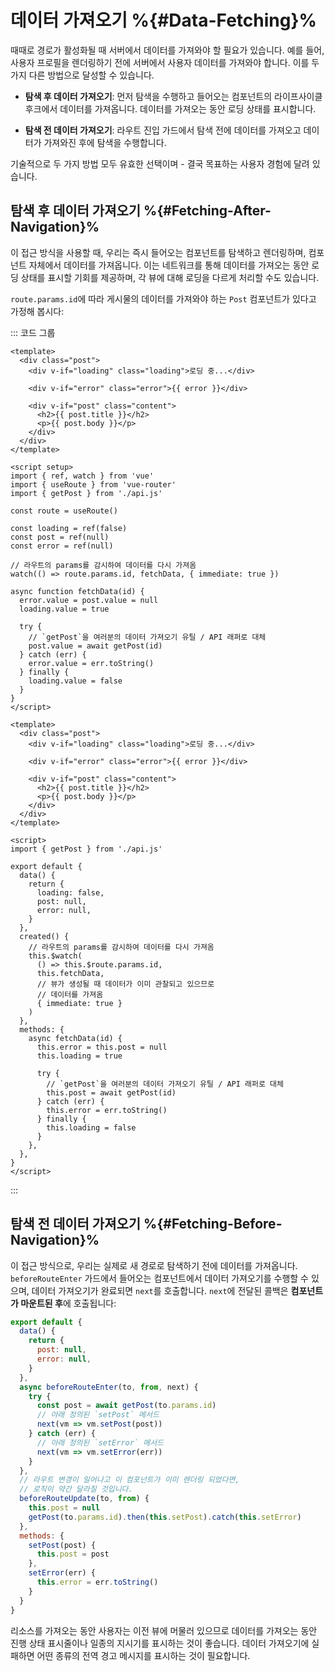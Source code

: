 # 데이터 가져오기 %{#Data-Fetching}%

때때로 경로가 활성화될 때 서버에서 데이터를 가져와야 할 필요가 있습니다. 예를 들어, 사용자 프로필을 렌더링하기 전에 서버에서 사용자 데이터를 가져와야 합니다. 이를 두 가지 다른 방법으로 달성할 수 있습니다.

- **탐색 후 데이터 가져오기**: 먼저 탐색을 수행하고 들어오는 컴포넌트의 라이프사이클 후크에서 데이터를 가져옵니다. 데이터를 가져오는 동안 로딩 상태를 표시합니다.

- **탐색 전 데이터 가져오기**: 라우트 진입 가드에서 탐색 전에 데이터를 가져오고 데이터가 가져와진 후에 탐색을 수행합니다.

기술적으로 두 가지 방법 모두 유효한 선택이며 - 결국 목표하는 사용자 경험에 달려 있습니다.

## 탐색 후 데이터 가져오기 %{#Fetching-After-Navigation}%

이 접근 방식을 사용할 때, 우리는 즉시 들어오는 컴포넌트를 탐색하고 렌더링하며, 컴포넌트 자체에서 데이터를 가져옵니다. 이는 네트워크를 통해 데이터를 가져오는 동안 로딩 상태를 표시할 기회를 제공하며, 각 뷰에 대해 로딩을 다르게 처리할 수도 있습니다.

`route.params.id`에 따라 게시물의 데이터를 가져와야 하는 `Post` 컴포넌트가 있다고 가정해 봅시다:

::: 코드 그룹

```vue [컴포지션 API]
<template>
  <div class="post">
    <div v-if="loading" class="loading">로딩 중...</div>

    <div v-if="error" class="error">{{ error }}</div>

    <div v-if="post" class="content">
      <h2>{{ post.title }}</h2>
      <p>{{ post.body }}</p>
    </div>
  </div>
</template>

<script setup>
import { ref, watch } from 'vue'
import { useRoute } from 'vue-router'
import { getPost } from './api.js'

const route = useRoute()

const loading = ref(false)
const post = ref(null)
const error = ref(null)

// 라우트의 params를 감시하여 데이터를 다시 가져옴
watch(() => route.params.id, fetchData, { immediate: true })

async function fetchData(id) {
  error.value = post.value = null
  loading.value = true
  
  try {
    // `getPost`을 여러분의 데이터 가져오기 유틸 / API 래퍼로 대체
    post.value = await getPost(id)  
  } catch (err) {
    error.value = err.toString()
  } finally {
    loading.value = false
  }
}
</script>
```

```vue [옵션 API]
<template>
  <div class="post">
    <div v-if="loading" class="loading">로딩 중...</div>

    <div v-if="error" class="error">{{ error }}</div>

    <div v-if="post" class="content">
      <h2>{{ post.title }}</h2>
      <p>{{ post.body }}</p>
    </div>
  </div>
</template>

<script>
import { getPost } from './api.js'

export default {
  data() {
    return {
      loading: false,
      post: null,
      error: null,
    }
  },
  created() {
    // 라우트의 params를 감시하여 데이터를 다시 가져옴
    this.$watch(
      () => this.$route.params.id,
      this.fetchData,
      // 뷰가 생성될 때 데이터가 이미 관찰되고 있으므로
      // 데이터를 가져옴
      { immediate: true }
    )
  },
  methods: {
    async fetchData(id) {
      this.error = this.post = null
      this.loading = true

      try {
        // `getPost`을 여러분의 데이터 가져오기 유틸 / API 래퍼로 대체
        this.post = await getPost(id)
      } catch (err) {
        this.error = err.toString()
      } finally {
        this.loading = false
      }
    },
  },
}
</script>
```

:::

## 탐색 전 데이터 가져오기 %{#Fetching-Before-Navigation}%

이 접근 방식으로, 우리는 실제로 새 경로로 탐색하기 전에 데이터를 가져옵니다. `beforeRouteEnter` 가드에서 들어오는 컴포넌트에서 데이터 가져오기를 수행할 수 있으며, 데이터 가져오기가 완료되면 `next`를 호출합니다. `next`에 전달된 콜백은 **컴포넌트가 마운트된 후**에 호출됩니다:

```js
export default {
  data() {
    return {
      post: null,
      error: null,
    }
  },
  async beforeRouteEnter(to, from, next) {
    try {
      const post = await getPost(to.params.id)
      // 아래 정의된 `setPost` 메서드
      next(vm => vm.setPost(post))
    } catch (err) {
      // 아래 정의된 `setError` 메서드
      next(vm => vm.setError(err))
    }
  },
  // 라우트 변경이 일어나고 이 컴포넌트가 이미 렌더링 되었다면,
  // 로직이 약간 달라질 것입니다.
  beforeRouteUpdate(to, from) {
    this.post = null
    getPost(to.params.id).then(this.setPost).catch(this.setError)
  },
  methods: {
    setPost(post) {
      this.post = post
    },
    setError(err) {
      this.error = err.toString()
    }
  }
}
```

리소스를 가져오는 동안 사용자는 이전 뷰에 머물러 있으므로 데이터를 가져오는 동안 진행 상태 표시줄이나 일종의 지시기를 표시하는 것이 좋습니다. 데이터 가져오기에 실패하면 어떤 종류의 전역 경고 메시지를 표시하는 것이 필요합니다.

<!-- ### Using Composition API -->

<!-- TODO: -->
